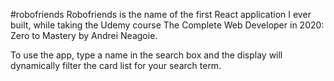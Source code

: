 #robofriends
Robofriends is the name of the first React application I ever built, while taking the Udemy course The Complete Web Developer in 2020: Zero to Mastery by Andrei Neagoie. 

To use the app, type a name in the search box and the display will dynamically filter the card list for your search term.
